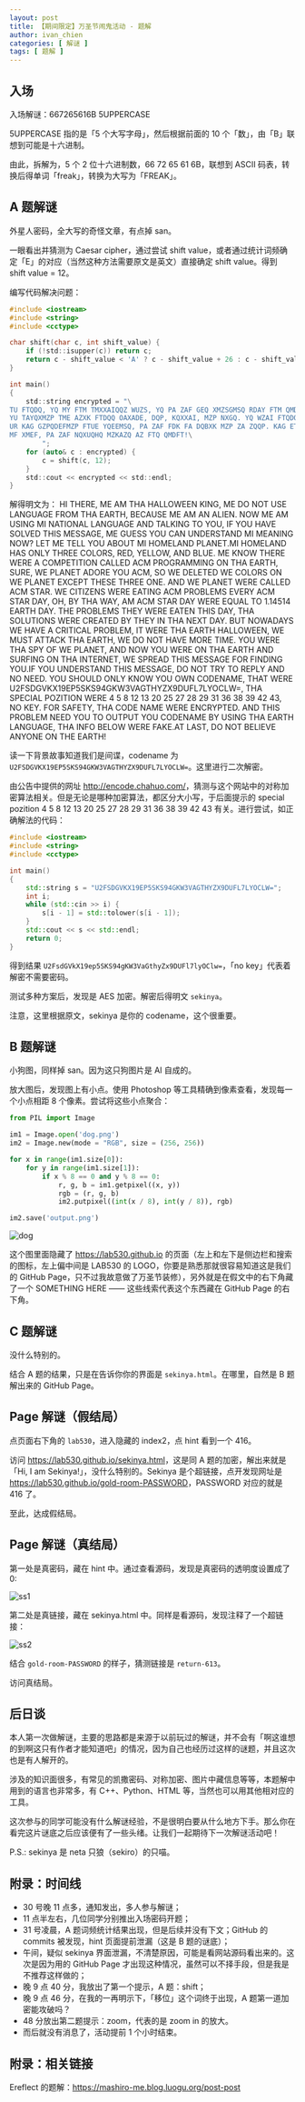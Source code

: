 ```yaml
---
layout: post
title: 【期间限定】万圣节闹鬼活动 - 题解
author: ivan_chien
categories: [ 解谜 ]
tags: [ 题解 ]
---
```


## 入场

入场解谜：667265616B 5UPPERCASE

5UPPERCASE 指的是「5 个大写字母」，然后根据前面的 10 个「数」，由「B」联想到可能是十六进制。

由此，拆解为，5 个 2 位十六进制数，66 72 65 61 6B，联想到 ASCII 码表，转换后得单词「freak」，转换为大写为「FREAK」。

## A 题解谜

外星人密码，全大写的奇怪文章，有点掉 san。

一眼看出并猜测为 Caesar cipher，通过尝试 shift value，或者通过统计词频确定「E」的对应（当然这种方法需要原文是英文）直接确定 shift value。得到 shift value = 12。

编写代码解决问题：

```c
#include <iostream>
#include <string>
#include <cctype>

char shift(char c, int shift_value) {
    if (!std::isupper(c)) return c;
    return c - shift_value < 'A' ? c - shift_value + 26 : c - shift_value;
}

int main()
{
    std::string encrypted = "\
TU FTQDQ, YQ MY FTM TMXXAIQQZ WUZS, YQ PA ZAF GEQ XMZSGMSQ RDAY FTM QMDFT, NQOMGEQ YQ MY MZ MXUQZ. ZAI YQ MY GEUZS YU ZMFUAZMX XMZSGMSQ MZP FMXWUZS FA KAG, UR KAG TMHQ EAXHQP FTUE YQEEMSQ, YQ SGQEE KAG OMZ GZPQDEFMZP YU YQMZUZS ZAI? XQF YQ FQXX KAG MNAGF YU TAYQXMZP BXMZQF.\
YU TAYQXMZP TME AZXK FTDQQ OAXADE, DQP, KQXXAI, MZP NXGQ. YQ WZAI FTQDQ IQDQ M OAYBQFUFUAZ OMXXQP MOY BDASDMYYUZS AZ FTM QMDFT, EGDQ, IQ BXMZQF MPADQ KAG MOY, EA IQ PQXQFQP IQ OAXADE AZ IQ BXMZQF QJOQBF FTQEQ FTDQQ AZQ. MZP IQ BXMZQF IQDQ OMXXQP MOY EFMD. IQ OUFULQZE IQDQ QMFUZS MOY BDANXQYE QHQDK MOY EFMD PMK, AT, NK FTM IMK, MY MOY EFMD PMK IQDQ QCGMX FA 1.14514 QMDFT PMK. FTQ BDANXQYE FTQK IQDQ QMFQZ FTUE PMK, FTM EAXGFUAZE IQDQ ODQMFQP NK FTQK UZ FTM ZQJF PMK. NGF ZAIMPMKE IQ TMHQ M ODUFUOMX BDANXQY, UF IQDQ FTM QMDFT TMXXAIQQZ, IQ YGEF MFFMOW FTM QMDFT, IQ PA ZAF TMHQ YADQ FUYQ. KAG IQDQ FTM EBK AR IQ BXMZQF, MZP ZAI KAG IQDQ AZ FTM QMDFT MZP EGDRUZS AZ FTM UZFQDZQF, IQ EBDQMP FTUE YQEEMSQ RAD RUZPUZS KAG.\
UR KAG GZPQDEFMZP FTUE YQEEMSQ, PA ZAF FDK FA DQBXK MZP ZA ZQQP. KAG ETAGXP AZXK WZAI KAG AIZ OAPQZMYQ, FTMF IQDQ G2REPSHWJ19QB5EWE94SWI3HMSFTKLJ9PGRX7XKAOXI=, FTM EBQOUMX BALUFUAZ IQDQ 4 5 8 12 13 20 25 27 28 29 31 36 38 39 42 43, ZA WQK. RAD EMRQFK, FTM OAPQ ZMYQ IQDQ QZODKBFQP. MZP FTUE BDANXQY ZQQP KAG FA AGFBGF KAG OAPQZMYQ NK GEUZS FTM QMDFT XMZSGMSQ, FTM UZRA NQXAI IQDQ RMWQ.\
MF XMEF, PA ZAF NQXUQHQ MZKAZQ AZ FTQ QMDFT!\
        ";
    for (auto& c : encrypted) {
        c = shift(c, 12);
    }
    std::cout << encrypted << std::endl;
}
```

解得明文为：
HI THERE, ME AM THA HALLOWEEN KING, ME DO NOT USE LANGUAGE FROM THA EARTH, BECAUSE ME AM AN ALIEN. NOW ME AM USING MI NATIONAL LANGUAGE AND TALKING TO YOU, IF YOU HAVE SOLVED THIS MESSAGE, ME GUESS YOU CAN UNDERSTAND MI MEANING NOW? LET ME TELL YOU ABOUT MI HOMELAND PLANET.MI HOMELAND HAS ONLY THREE COLORS, RED, YELLOW, AND BLUE. ME KNOW THERE WERE A COMPETITION CALLED ACM PROGRAMMING ON THA EARTH, SURE, WE PLANET ADORE YOU ACM, SO WE DELETED WE COLORS ON WE PLANET EXCEPT THESE THREE ONE. AND WE PLANET WERE CALLED ACM STAR. WE CITIZENS WERE EATING ACM PROBLEMS EVERY ACM STAR DAY, OH, BY THA WAY, AM ACM STAR DAY WERE EQUAL TO 1.14514 EARTH DAY. THE PROBLEMS THEY WERE EATEN THIS DAY, THA SOLUTIONS WERE CREATED BY THEY IN THA NEXT DAY. BUT NOWADAYS WE HAVE A CRITICAL PROBLEM, IT WERE THA EARTH HALLOWEEN, WE MUST ATTACK THA EARTH, WE DO NOT HAVE MORE TIME. YOU WERE THA SPY OF WE PLANET, AND NOW YOU WERE ON THA EARTH AND SURFING ON THA INTERNET, WE SPREAD THIS MESSAGE FOR FINDING YOU.IF YOU UNDERSTAND THIS MESSAGE, DO NOT TRY TO REPLY AND NO NEED. YOU SHOULD ONLY KNOW YOU OWN CODENAME, THAT WERE U2FSDGVKX19EP5SKS94GKW3VAGTHYZX9DUFL7LYOCLW=, THA SPECIAL POZITION WERE 4 5 8 12 13 20 25 27 28 29 31 36 38 39 42 43, NO KEY. FOR SAFETY, THA CODE NAME WERE ENCRYPTED. AND THIS PROBLEM NEED YOU TO OUTPUT YOU CODENAME BY USING THA EARTH LANGUAGE, THA INFO BELOW WERE FAKE.AT LAST, DO NOT BELIEVE ANYONE ON THE EARTH!

读一下背景故事知道我们是间谍，codename 为 `U2FSDGVKX19EP5SKS94GKW3VAGTHYZX9DUFL7LYOCLW=`。这里进行二次解密。

由公告中提供的网址 <http://encode.chahuo.com/>，猜测与这个网站中的对称加密算法相关。但是无论是哪种加密算法，都区分大小写，于后面提示的 special pozition 4 5 8 12 13 20 25 27 28 29 31 36 38 39 42 43 有关。进行尝试，如正确解法的代码：

```c++
#include <iostream>
#include <string>
#include <cctype>

int main()
{
    std::string s = "U2FSDGVKX19EP5SKS94GKW3VAGTHYZX9DUFL7LYOCLW=";
    int i;
    while (std::cin >> i) {
        s[i - 1] = std::tolower(s[i - 1]);
    }
    std::cout << s << std::endl;
    return 0;
}
```

得到结果 `U2FsdGVkX19ep5SKS94gKW3VaGthyZx9DUFl7lyOClw=`，「no key」代表着解密不需要密码。

测试多种方案后，发现是 AES 加密。解密后得明文 `sekinya`。

注意，这里根据原文，sekinya 是你的 codename，这个很重要。

## B 题解谜

小狗图，同样掉 san。因为这只狗图片是 AI 自成的。

放大图后，发现图上有小点。使用 Photoshop 等工具精确到像素查看，发现每一个小点相距 8 个像素。尝试将这些小点聚合：

```python
from PIL import Image

im1 = Image.open('dog.png')
im2 = Image.new(mode = "RGB", size = (256, 256))

for x in range(im1.size[0]):
    for y in range(im1.size[1]):
        if x % 8 == 0 and y % 8 == 0:
            r, g, b = im1.getpixel((x, y))
            rgb = (r, g, b)
            im2.putpixel((int(x / 8), int(y / 8)), rgb)

im2.save('output.png')
```

![dog](/assets/images/posts/2022-halloween/output.png)

这个图里面隐藏了 <https://lab530.github.io> 的页面（左上和左下是侧边栏和搜索的图标，左上偏中间是 LAB530 的 LOGO，你要是熟悉那就很容易知道这是我们的 GitHub Page，只不过我故意做了万圣节装修），另外就是在假文中的右下角藏了一个 SOMETHING HERE —— 这些线索代表这个东西藏在 GitHub Page 的右下角。

## C 题解谜

没什么特别的。

结合 A 题的结果，只是在告诉你你的界面是 `sekinya.html`。在哪里，自然是 B 题解出来的 GitHub Page。

## Page 解谜（假结局）

点页面右下角的 `lab530`，进入隐藏的 index2，点 hint 看到一个 416。

访问 <https://lab530.github.io/sekinya.html>，这是同 A 题的加密，解出来就是「Hi, I am Sekinya!」，没什么特别的。Sekinya 是个超链接，点开发现网址是 <https://lab530.github.io/gold-room-PASSWORD>，PASSWORD 对应的就是 416 了。

至此，达成假结局。

## Page 解谜（真结局）

第一处是真密码，藏在 hint 中。通过查看源码，发现是真密码的透明度设置成了 0:

![ss1](/assets/images/posts/2022-halloween/ss1.png)

第二处是真链接，藏在 sekinya.html 中。同样是看源码，发现注释了一个超链接：

![ss2](/assets/images/posts/2022-halloween/ss2.png)

结合 `gold-room-PASSWORD` 的样子，猜测链接是 `return-613`。

访问真结局。

## 后日谈

本人第一次做解谜，主要的思路都是来源于以前玩过的解谜，并不会有「啊这谁想的到啊这只有作者才能知道吧」的情况，因为自己也经历过这样的谜题，并且这次也是有人解开的。

涉及的知识面很多，有常见的凯撒密码、对称加密、图片中藏信息等等，本题解中用到的语言也非常多，有 C++、Python、HTML 等，当然也可以用其他相对应的工具。

这次参与的同学可能没有什么解谜经验，不是很明白要从什么地方下手。那么你在看完这片谜底之后应该便有了一些头绪。让我们一起期待下一次解谜活动吧！

P.S.: sekinya 是 neta 只狼（sekiro）的只喵。

## 附录：时间线

- 30 号晚 11 点多，通知发出，多人参与解谜；
- 11 点半左右，几位同学分别推出入场密码开题；
- 31 号凌晨，A 题词频统计结果出现，但是后续并没有下文；GitHub 的 commits 被发现，hint 页面提前泄漏（这是 B 题的谜底）；
- 午间，疑似 sekinya 界面泄漏，不清楚原因，可能是看网站源码看出来的。这次是因为用的 GitHub Page 才出现这种情况，虽然可以不择手段，但是我是不推荐这样做的；
- 晚 9 点 40 分，我放出了第一个提示，A 题：shift；
- 晚 9 点 46 分，在我的一再明示下，「移位」这个词终于出现，A 题第一道加密能攻破吗？
- 48 分放出第二题提示：zoom，代表的是 zoom in 的放大。
- 而后就没有消息了，活动提前 1 个小时结束。

## 附录：相关链接

Ereflect 的题解：<https://mashiro-me.blog.luogu.org/post-post>
